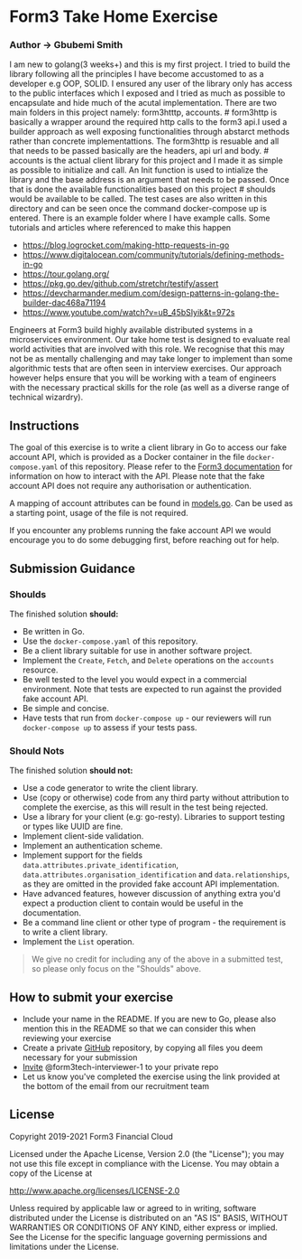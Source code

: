 # Form3 Take Home Exercise

### Author -> Gbubemi Smith
I am new to golang(3 weeks+) and this is my first project. I tried to build the library following all the principles I have become accustomed to as a developer e.g OOP, SOLID. I ensured any user of the library only has access to the public interfaces which I exposed and I tried as much as possible to encapsulate and hide much of the acutal implementation. There are two main folders in this project namely: form3htttp, accounts. # form3http is basically a wrapper around the required http calls to the form3 api.I used a builder approach as well exposing functionalities through abstarct methods rather than concrete implementattions. The form3http is resuable and all that needs to be passed basically are the headers, api url and body. # accounts is the actual client library for this project and I made it as simple as possible to initialize and call. An Init function is used to intialize the library and the base address is an argument that needs to be passed. Once that is done the available functionalities based on this project # shoulds would be available to be called. The test cases are also written in this directory and can be seen once the command docker-compose up is entered. There is an example folder where I have example calls. Some tutorials and articles where referenced to make this happen
- https://blog.logrocket.com/making-http-requests-in-go
- https://www.digitalocean.com/community/tutorials/defining-methods-in-go
- https://tour.golang.org/
- https://pkg.go.dev/github.com/stretchr/testify/assert
- https://devcharmander.medium.com/design-patterns-in-golang-the-builder-dac468a71194
- https://www.youtube.com/watch?v=uB_45bSIyik&t=972s

Engineers at Form3 build highly available distributed systems in a microservices environment. Our take home test is designed to evaluate real world activities that are involved with this role. We recognise that this may not be as mentally challenging and may take longer to implement than some algorithmic tests that are often seen in interview exercises. Our approach however helps ensure that you will be working with a team of engineers with the necessary practical skills for the role (as well as a diverse range of technical wizardry). 

## Instructions
The goal of this exercise is to write a client library in Go to access our fake account API, which is provided as a Docker
container in the file `docker-compose.yaml` of this repository. Please refer to the
[Form3 documentation](http://api-docs.form3.tech/api.html#organisation-accounts) for information on how to interact with the API. Please note that the fake account API does not require any authorisation or authentication.

A mapping of account attributes can be found in [models.go](./models.go). Can be used as a starting point, usage of the file is not required.

If you encounter any problems running the fake account API we would encourage you to do some debugging first,
before reaching out for help.

## Submission Guidance

### Shoulds

The finished solution **should:**
- Be written in Go.
- Use the `docker-compose.yaml` of this repository.
- Be a client library suitable for use in another software project.
- Implement the `Create`, `Fetch`, and `Delete` operations on the `accounts` resource.
- Be well tested to the level you would expect in a commercial environment. Note that tests are expected to run against the provided fake account API.
- Be simple and concise.
- Have tests that run from `docker-compose up` - our reviewers will run `docker-compose up` to assess if your tests pass.

### Should Nots

The finished solution **should not:**
- Use a code generator to write the client library.
- Use (copy or otherwise) code from any third party without attribution to complete the exercise, as this will result in the test being rejected.
- Use a library for your client (e.g: go-resty). Libraries to support testing or types like UUID are fine.
- Implement client-side validation.
- Implement an authentication scheme.
- Implement support for the fields `data.attributes.private_identification`, `data.attributes.organisation_identification`
  and `data.relationships`, as they are omitted in the provided fake account API implementation.
- Have advanced features, however discussion of anything extra you'd expect a production client to contain would be useful in the documentation.
- Be a command line client or other type of program - the requirement is to write a client library.
- Implement the `List` operation.
> We give no credit for including any of the above in a submitted test, so please only focus on the "Shoulds" above.

## How to submit your exercise

- Include your name in the README. If you are new to Go, please also mention this in the README so that we can consider this when reviewing your exercise
- Create a private [GitHub](https://help.github.com/en/articles/create-a-repo) repository, by copying all files you deem necessary for your submission
- [Invite](https://help.github.com/en/articles/inviting-collaborators-to-a-personal-repository) @form3tech-interviewer-1 to your private repo
- Let us know you've completed the exercise using the link provided at the bottom of the email from our recruitment team

## License

Copyright 2019-2021 Form3 Financial Cloud

Licensed under the Apache License, Version 2.0 (the "License"); you may not use this file except in compliance with the License.
You may obtain a copy of the License at

http://www.apache.org/licenses/LICENSE-2.0

Unless required by applicable law or agreed to in writing, software distributed under the License is distributed on an "AS IS" BASIS, WITHOUT WARRANTIES OR CONDITIONS OF ANY KIND, either express or implied. See the License for the specific language governing permissions and limitations under the License.
